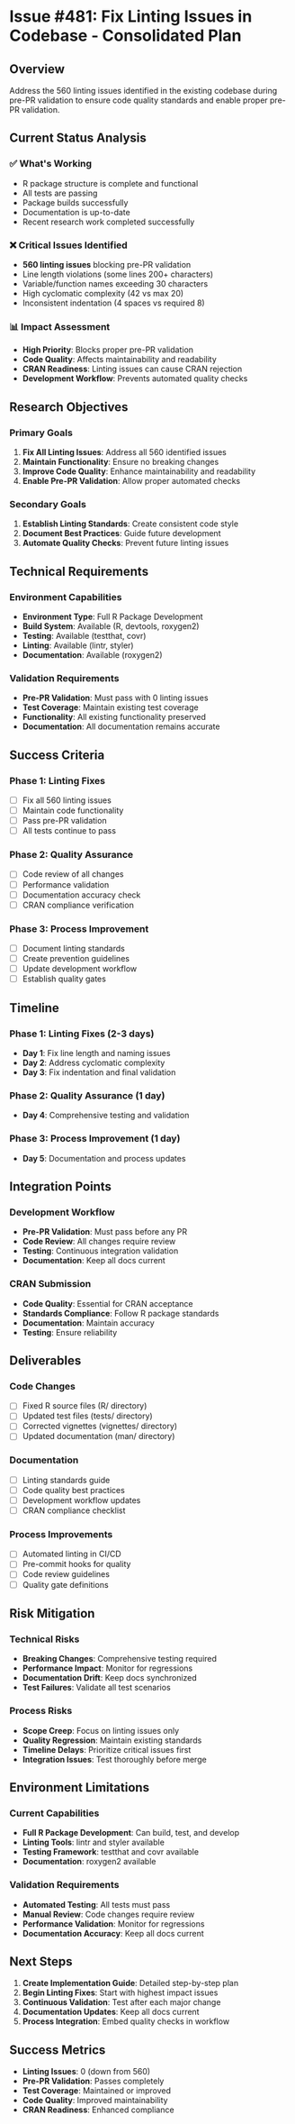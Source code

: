 # Issue #481: Fix Linting Issues in Codebase - Consolidated Plan

## Overview
Address the 560 linting issues identified in the existing codebase during pre-PR validation to ensure code quality standards and enable proper pre-PR validation.

## Current Status Analysis

### ✅ **What's Working**
- R package structure is complete and functional
- All tests are passing
- Package builds successfully
- Documentation is up-to-date
- Recent research work completed successfully

### ❌ **Critical Issues Identified**
- **560 linting issues** blocking pre-PR validation
- Line length violations (some lines 200+ characters)
- Variable/function names exceeding 30 characters
- High cyclomatic complexity (42 vs max 20)
- Inconsistent indentation (4 spaces vs required 8)

### 📊 **Impact Assessment**
- **High Priority**: Blocks proper pre-PR validation
- **Code Quality**: Affects maintainability and readability
- **CRAN Readiness**: Linting issues can cause CRAN rejection
- **Development Workflow**: Prevents automated quality checks

## Research Objectives

### Primary Goals
1. **Fix All Linting Issues**: Address all 560 identified issues
2. **Maintain Functionality**: Ensure no breaking changes
3. **Improve Code Quality**: Enhance maintainability and readability
4. **Enable Pre-PR Validation**: Allow proper automated checks

### Secondary Goals
1. **Establish Linting Standards**: Create consistent code style
2. **Document Best Practices**: Guide future development
3. **Automate Quality Checks**: Prevent future linting issues

## Technical Requirements

### Environment Capabilities
- **Environment Type**: Full R Package Development
- **Build System**: Available (R, devtools, roxygen2)
- **Testing**: Available (testthat, covr)
- **Linting**: Available (lintr, styler)
- **Documentation**: Available (roxygen2)

### Validation Requirements
- **Pre-PR Validation**: Must pass with 0 linting issues
- **Test Coverage**: Maintain existing test coverage
- **Functionality**: All existing functionality preserved
- **Documentation**: All documentation remains accurate

## Success Criteria

### Phase 1: Linting Fixes
- [ ] Fix all 560 linting issues
- [ ] Maintain code functionality
- [ ] Pass pre-PR validation
- [ ] All tests continue to pass

### Phase 2: Quality Assurance
- [ ] Code review of all changes
- [ ] Performance validation
- [ ] Documentation accuracy check
- [ ] CRAN compliance verification

### Phase 3: Process Improvement
- [ ] Document linting standards
- [ ] Create prevention guidelines
- [ ] Update development workflow
- [ ] Establish quality gates

## Timeline

### Phase 1: Linting Fixes (2-3 days)
- **Day 1**: Fix line length and naming issues
- **Day 2**: Address cyclomatic complexity
- **Day 3**: Fix indentation and final validation

### Phase 2: Quality Assurance (1 day)
- **Day 4**: Comprehensive testing and validation

### Phase 3: Process Improvement (1 day)
- **Day 5**: Documentation and process updates

## Integration Points

### Development Workflow
- **Pre-PR Validation**: Must pass before any PR
- **Code Review**: All changes require review
- **Testing**: Continuous integration validation
- **Documentation**: Keep all docs current

### CRAN Submission
- **Code Quality**: Essential for CRAN acceptance
- **Standards Compliance**: Follow R package standards
- **Documentation**: Maintain accuracy
- **Testing**: Ensure reliability

## Deliverables

### Code Changes
- [ ] Fixed R source files (R/ directory)
- [ ] Updated test files (tests/ directory)
- [ ] Corrected vignettes (vignettes/ directory)
- [ ] Updated documentation (man/ directory)

### Documentation
- [ ] Linting standards guide
- [ ] Code quality best practices
- [ ] Development workflow updates
- [ ] CRAN compliance checklist

### Process Improvements
- [ ] Automated linting in CI/CD
- [ ] Pre-commit hooks for quality
- [ ] Code review guidelines
- [ ] Quality gate definitions

## Risk Mitigation

### Technical Risks
- **Breaking Changes**: Comprehensive testing required
- **Performance Impact**: Monitor for regressions
- **Documentation Drift**: Keep docs synchronized
- **Test Failures**: Validate all test scenarios

### Process Risks
- **Scope Creep**: Focus on linting issues only
- **Quality Regression**: Maintain existing standards
- **Timeline Delays**: Prioritize critical issues first
- **Integration Issues**: Test thoroughly before merge

## Environment Limitations

### Current Capabilities
- **Full R Package Development**: Can build, test, and develop
- **Linting Tools**: lintr and styler available
- **Testing Framework**: testthat and covr available
- **Documentation**: roxygen2 available

### Validation Requirements
- **Automated Testing**: All tests must pass
- **Manual Review**: Code changes require review
- **Performance Validation**: Monitor for regressions
- **Documentation Accuracy**: Keep all docs current

## Next Steps

1. **Create Implementation Guide**: Detailed step-by-step plan
2. **Begin Linting Fixes**: Start with highest impact issues
3. **Continuous Validation**: Test after each major change
4. **Documentation Updates**: Keep all docs current
5. **Process Integration**: Embed quality checks in workflow

## Success Metrics

- **Linting Issues**: 0 (down from 560)
- **Pre-PR Validation**: Passes completely
- **Test Coverage**: Maintained or improved
- **Code Quality**: Improved maintainability
- **CRAN Readiness**: Enhanced compliance
